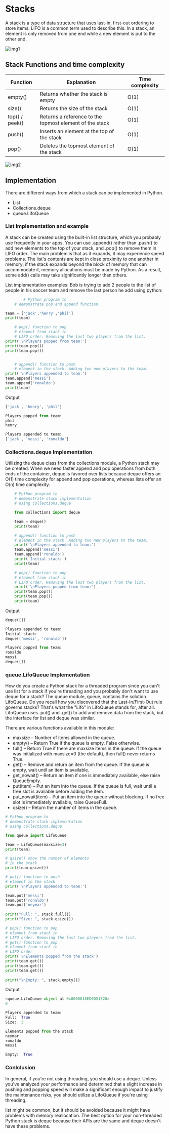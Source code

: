 # Stacks
A stack is a type of data structure that uses last-in, first-out ordering to store items. LIFO is a common term used to describe this. In a stack, an element
is only removed from one end while a new element is put to the other end.

![img1](img1.jpg)

## Stack Functions and time complexity

| Function      | Explanation                                       | Time complexity|
| ------------- | ------------------------------------------------- | -------------- |
| empty()       | Returns whether the stack is empty                | O(1)           |
| size()        | Returns the size of the stack                     | O(1)           |
| top() / peek()| Returns a reference to the topmost element of the stack|  O(1)     |
| push()|  Inserts an element at the top of the stack |  O(1)     |
| pop() | Deletes the topmost element of the stack |  O(1)     |

![img2](img2.jpg)

## Implementation

There are different ways from which a stack can be implemented in Python.

* List
* Collections.deque
* queue.LifoQueue

### List Implementation and example
A stack can be created using the built-in list structure, which you probably use frequently in your apps. You can use .append() rather than .push() to add new elements to the top of your stack, and .pop() to remove them in LIFO order.
The main problem is that as it expands, it may experience speed problems. The list's contents are kept in close proximity to one another in memory; if the stack expands beyond the block of memory that can accommodate it, memory allocations must be made by Python. As a result, some add() calls may take significantly longer than others.

List implementation examples:
Bob is trying to add 2 people to the list of people in his soccer team and remove the last person he add using python:

```python
        # Python program to
    # demonstrate pop and append function.

team = ['jack','henry','phil']
print(team)

    # pop() function to pop
    # element from stack in
    # LIFO order. Removing the last two players from the list.
print('\nPlayers popped from team:')
print(team.pop())
print(team.pop())


    # append() function to push
    # element in the stack. Adding two new players to the team.
print('\nPlayers appended to team:')
team.append('messi')
team.append('ronaldo')
print(team)
```

Output
```python
['jack', 'henry', 'phil']

Players popped from team:
phil
henry

Players appended to team:
['jack', 'messi', 'ronaldo']
```


### Collections.deque Implementation

Utilizing the deque class from the collections module, a Python stack may be created. When we need faster append and pop operations from both ends of the container, deque is favored over lists because deque offers an O(1) time complexity for append and pop operations, whereas lists offer an O(n) time complexity.


```python
    # Python program to
    # demonstrate stack implementation
    # using collections.deque

    from collections import deque

    team = deque()
    print(team)

    # append() function to push
    # element in the stack. Adding two new players to the team.
    print('\nPlayers appended to team:')
    team.append('messi')
    team.append('ronaldo')
    print('Initial stack:')
    print(team)

    # pop() function to pop
    # element from stack in
    # LIFO order. Removing the last two players from the list.
    print('\nPlayers popped from team:')
    print(team.pop())
    print(team.pop())
    print(team)

```

Output
```python
deque([])

Players appended to team:  
Initial stack:
deque(['messi', 'ronaldo'])

Players popped from team:  
ronaldo
messi
deque([])
```


### queue.LifoQueue Implementation
How do you create a Python stack for a threaded program since you can't use list for a stack if you're threading and you probably don't want to use deque for a stack?
The queue module, queue, contains the solution.
LifoQueue. Do you recall how you discovered that the Last-In/First-Out rule governs stacks? That's what the "Lifo" in LifoQueue stands for, after all.
LifoQueue uses .put() and .get() to add and remove data from the stack, but the interface for list and deque was similar.

There are various functions available in this module: 

* maxsize – Number of items allowed in the queue.
* empty() – Return True if the queue is empty, False otherwise.
* full() – Return True if there are maxsize items in the queue. If the queue was initialized with maxsize=0 (the default), then full() never returns True.
* get() – Remove and return an item from the queue. If the queue is empty, wait until an item is available.
* get_nowait() – Return an item if one is immediately available, else raise QueueEmpty.
* put(item) – Put an item into the queue. If the queue is full, wait until a free slot is available before adding the item.
* put_nowait(item) – Put an item into the queue without blocking. If no free slot is immediately available, raise QueueFull.
* qsize() – Return the number of items in the queue.

```python
# Python program to
# demonstrate stack implementation
# using collections.deque

from queue import LifoQueue

team = LifoQueue(maxsize=3)
print(team)

# qsize() show the number of elements
# in the stack
print(team.qsize())

# put() function to push
# element in the stack
print('\nPlayers appended to team:')

team.put('messi')
team.put('ronaldo')
team.put('neymar')
    
print("Full: ", stack.full())
print("Size: ", stack.qsize())

# pop() function to pop
# element from stack in
# LIFO order. Removing the last two players from the list.
# get() function to pop
# element from stack in
# LIFO order
print('\nElements popped from the stack')
print(team.get())
print(team.get())
print(team.get())
 
print("\nEmpty: ", stack.empty())

```

Output
```python
<queue.LifoQueue object at 0x0000018ED0D51E20>
0

Players appended to team:
Full:  True
Size:  3

Elements popped from the stack
neymar
ronaldo
messi

Empty:  True
```

### Conlclusion
In general, if you're not using threading, you should use a deque. Unless you've analyzed your performance and determined that a slight increase in pushing and popping speed will make a significant enough impact to justify the maintenance risks, you should utilize a LifoQueue if you're using threading.

list might be common, but it should be avoided because it might have problems with memory reallocation. The best option for your non-threaded Python stack is deque because their APIs are the same and deque doesn't have these problems.

### 